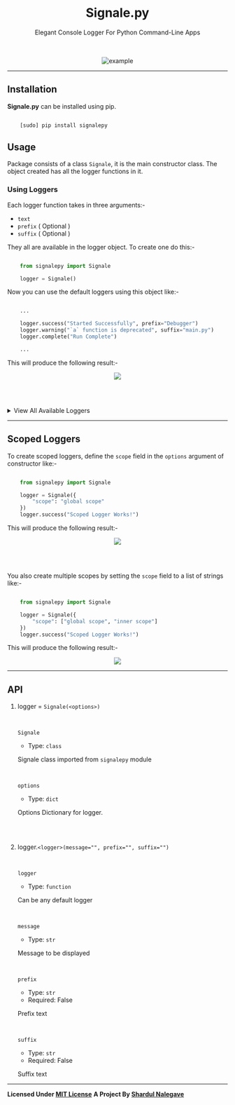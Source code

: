 
<div align="center" id="main">
	<h1 align="center">Signale.py</h1>
	<p align="center">Elegant Console Logger For Python Command-Line Apps</p>
	<br>
	<br>
	<img src="./imgs/main.png" alt="example" align="center">
</div>

<hr>



## Installation
**Signale.py** can be installed using pip.

````bash

    [sudo] pip install signalepy

````



## Usage
Package consists of a class `Signale`, it is the main constructor class. The object created has all the logger functions in it.


### Using Loggers
Each logger function takes in three arguments:-
- `text`
- `prefix` ( Optional )
- `suffix` ( Optional )

They all are available in the logger object. To create one do this:-
````python

    from signalepy import Signale

    logger = Signale()

````

Now you can use the default loggers using this object like:-
````python

    ...

	logger.success("Started Successfully", prefix="Debugger")
	logger.warning("`a` function is deprecated", suffix="main.py")
	logger.complete("Run Complete")

    ...

````


This will produce the following result:-

<div align="center">
	<img align="center" src="./imgs/result.png">
</div>

<br><br>

<details>
	<summary>View All Available Loggers</summary>

- `simple`
- `success`
- `error`
- `warning`
- `start`
- `stop`
- `watch`
- `important`
- `pending`
- `complete`
- `debug`
- `pause`
- `info`
- `like`
- `center`

</details>



----------------------------------------------------------------------------------------------------------



## Scoped Loggers
To create scoped loggers, define the `scope` field in the `options` argument of constructor like:-

````python

	from signalepy import Signale

    logger = Signale({
    	"scope": "global scope"
    })
    logger.success("Scoped Logger Works!")

````

This will produce the following result:-

<div align="center">
	<img src="./imgs/scope_str.png" align="center">
</div>

<br><br>

You also create multiple scopes by setting the `scope` field to a list of strings like:-

````python

	from signalepy import Signale

    logger = Signale({
    	"scope": ["global scope", "inner scope"]
    })
    logger.success("Scoped Logger Works!")

````

This will produce the following result:-

<div align="center">
	<img src="./imgs/scope_list.png" align="center">
</div>


----------------------------------------------------------------------------------------------------------



## API

1. logger = `Signale(<options>)`

	<br>

	`Signale`

	- Type: `class`

	Signale class imported from `signalepy` module

	<br>

	`options`

	- Type: `dict`

	Options Dictionary for logger.

	<br><br>

2. logger.`<logger>(message="", prefix="", suffix="")`

	<br>

	`logger`

	- Type: `function`

	Can be any default logger

	<br>

	`message`

	- Type: `str`

	Message to be displayed

	<br>

	`prefix`

	- Type: `str`
	- Required: False

	Prefix text

	<br>

	`suffix`

	- Type: `str`
	- Required: False

	Suffix text



----------------------------------------------------------------------------------------------------------



**Licensed Under [MIT License](https://github.com/ShardulNalegave/signale.py/blob/master/LICENSE)**
**A Project By [Shardul Nalegave](https://shardul.netlify.com)**